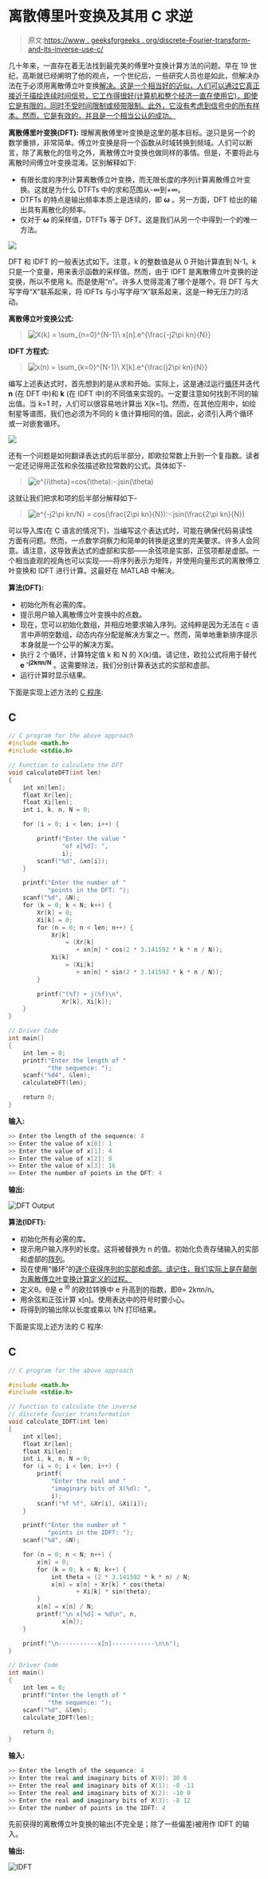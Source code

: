 # 离散傅里叶变换及其用 C 求逆

> 原文:[https://www . geeksforgeeks . org/discrete-Fourier-transform-and-its-inverse-use-c/](https://www.geeksforgeeks.org/discrete-fourier-transform-and-its-inverse-using-c/)

几十年来，一直存在着无法找到最完美的傅里叶变换计算方法的问题。早在 19 世纪，高斯就已经阐明了他的观点，一个世纪后，一些研究人员也是如此，但解决办法在于必须用离散傅立叶变换[解决。这是一个相当好的近似，人们可以通过它真正接近于描绘连续时间信号，它工作得很好(计算机和整个经济一直在使用它)，即使它是有限的，同时不受时间限制或频带限制。此外，它没有考虑到信号中的所有样本。然而，它是有效的，并且是一个相当公认的成功。](https://www.geeksforgeeks.org/how-to-compute-a-discrete-fourier-transform-coefficients-directly-in-java/)

**离散傅里叶变换(DFT):** 理解离散傅里叶变换是这里的基本目标。逆只是另一个的数学重排，非常简单。傅立叶变换是将一个函数从时域转换到频域。人们可以断言，除了离散化的信号之外，离散傅立叶变换也做同样的事情。但是，不要将此与离散时间傅立叶变换混淆。区别解释如下:

*   有限长度的序列计算离散傅立叶变换，而无限长度的序列计算离散傅立叶变换。这就是为什么 DTFTs 中的求和范围从-∞到+∞。
*   DTFTs 的特点是输出频率本质上是连续的，即 **ω** 。另一方面，DFT 给出的输出具有离散化的频率。
*   仅对于 **ω** 的采样值，DTFTs 等于 DFT。这是我们从另一个中得到一个的唯一方法。

[![](img/b9e8f857dbbb156f39b258ddf21e057f.png)](https://media.geeksforgeeks.org/wp-content/uploads/20210625114402/DFTDTFT.png)

DFT 和 IDFT 的一般表达式如下。注意，k 的整数值是从 0 开始计算直到 N-1。k 只是一个变量，用来表示函数的采样值。然而，由于 IDFT 是离散傅立叶变换的逆变换，所以不使用 k。而是使用“n”。许多人觉得混淆了哪个是哪个。将 DFT 与大写字母“X”联系起来，将 IDFTs 与小写字母“X”联系起来，这是一种无压力的活动。

**离散傅立叶变换公式:**

> ![X(k) = \sum_{n=0}^{N-1}\ x[n].e^{\frac{-j2\pi kn}{N}}](img/1f22551f28e35fdd24f9ec6eea7b737e.png "Rendered by QuickLaTeX.com")

**IDFT 方程式:**

> ![x(n) = \sum_{k=0}^{N-1}\ X[k].e^{\frac{j2\pi kn}{N}}](img/ce8d1090b8eedab9eae713ab0119d9af.png "Rendered by QuickLaTeX.com")

编写上述表达式时，首先想到的是从求和开始。实际上，这是通过运行[循环](https://www.geeksforgeeks.org/loops-in-c-and-cpp/)并迭代 **n** (在 DFT 中)和 **k** (在 IDFT 中)的不同值来实现的。一定要注意如何找到不同的输出值。当 k=1 时，人们可以很容易地计算出 X[k=1]。然而，在其他应用中，如绘制星等谱图，我们也必须为不同的 k 值计算相同的值。因此，必须引入两个循环或一对嵌套循环。

[![](img/d5a7192526e0a4e26a4d5778edc53571.png)](https://media.geeksforgeeks.org/wp-content/uploads/20210626145430/DFTalgo.jpg)

还有一个问题是如何翻译表达式的后半部分，即欧拉常数上升到一个复指数。读者一定还记得用正弦和余弦描述欧拉常数的公式。具体如下-

> ![e^{i\theta}=cos(\theta)\:-\:jsin(\theta) ](img/1d9d954ae0fb2c28465a47c6c02725ab.png "Rendered by QuickLaTeX.com")

这就让我们把求和项的后半部分解释如下-

> ![e^{-j2\pi kn/N} = cos(\frac{2\pi kn}{N})\:-\:jsin(\frac{2\pi kn}{N})](img/99c814265d16be2c405009e622aecb4b.png "Rendered by QuickLaTeX.com")

可以导入库(在 C 语言的情况下)，当编写这个表达式时，可能在确保代码易读性方面有问题。然而，一点数学洞察力和简单的转换是这里的完美要求。许多人会同意。请注意，这导致表达式的虚部和实部——余弦项是实部，正弦项都是虚部。一个相当直观的视角也可以实现——将序列表示为矩阵，并使用向量形式的离散傅立叶变换和 IDFT 进行计算。这最好在 MATLAB 中解决。

**算法(DFT):**

*   初始化所有必需的库。
*   提示用户输入离散傅立叶变换中的点数。
*   现在，您可以初始化数组，并相应地要求输入序列。这纯粹是因为无法在 c 语言中声明空数组，动态内存分配是解决方案之一。然而，简单地重新排序提示本身就是一个公平的解决方案。
*   执行 2 个循环，计算特定值 k 和 N 的 X(k)值。请记住，欧拉公式将用于替代 **e <sup>-j2kπn/N</sup>** 。这需要除法，我们分别计算表达式的实部和虚部。
*   运行计算时显示结果。

下面是实现上述方法的 [C 程序](https://www.geeksforgeeks.org/c/):

## C

```cpp
// C program for the above approach
#include <math.h>
#include <stdio.h>

// Function to calculate the DFT
void calculateDFT(int len)
{
    int xn[len];
    float Xr[len];
    float Xi[len];
    int i, k, n, N = 0;

    for (i = 0; i < len; i++) {

        printf("Enter the value "
               "of x[%d]: ",
               i);
        scanf("%d", &xn[i]);
    }

    printf("Enter the number of "
           "points in the DFT: ");
    scanf("%d", &N);
    for (k = 0; k < N; k++) {
        Xr[k] = 0;
        Xi[k] = 0;
        for (n = 0; n < len; n++) {
            Xr[k]
                = (Xr[k]
                   + xn[n] * cos(2 * 3.141592 * k * n / N));
            Xi[k]
                = (Xi[k]
                   + xn[n] * sin(2 * 3.141592 * k * n / N));
        }

        printf("(%f) + j(%f)\n",
               Xr[k], Xi[k]);
    }
}

// Driver Code
int main()
{
    int len = 0;
    printf("Enter the length of "
           "the sequence: ");
    scanf("%d4", &len);
    calculateDFT(len);

    return 0;
}
```

**输入:**

```cpp
>> Enter the length of the sequence: 4
>> Enter the value of x[0]: 1
>> Enter the value of x[1]: 4
>> Enter the value of x[2]: 9
>> Enter the value of x[3]: 16
>> Enter the number of points in the DFT: 4
```

**输出:**

![DFT Output](img/2f25738c10d9abb6d07a047662d01875.png)

**算法(IDFT):**

*   初始化所有必需的库。
*   提示用户输入序列的长度。这将被替换为 n 的值。初始化负责存储输入的实部和虚部的[阵列](https://www.geeksforgeeks.org/introduction-to-arrays/)。
*   现在使用“循环”的[逐个获得序列的实部和虚部。请记住，我们实际上是在颠倒为离散傅立叶变换计算定义的过程。](https://www.geeksforgeeks.org/loops-in-c-and-cpp/)
*   定义θ。θ是 e <sup>iθ</sup> 的欧拉转换中 e 升高到的指数，即θ= 2kπn/n。
*   用余弦和正弦计算 x[n]。使用表达中的符号时要小心。
*   将得到的输出除以长度或乘以 1/N 打印结果。

下面是实现上述方法的 C 程序:

## C

```cpp
// C program for the above approach

#include <math.h>
#include <stdio.h>

// Function to calculate the inverse
// discrete fourier transformation
void calculate_IDFT(int len)
{
    int x[len];
    float Xr[len];
    float Xi[len];
    int i, k, n, N = 0;
    for (i = 0; i < len; i++) {
        printf(
            "Enter the real and "
            "imaginary bits of X(%d): ",
            i);
        scanf("%f %f", &Xr[i], &Xi[i]);
    }

    printf("Enter the number of "
           "points in the IDFT: ");
    scanf("%d", &N);

    for (n = 0; n < N; n++) {
        x[n] = 0;
        for (k = 0; k < N; k++) {
            int theta = (2 * 3.141592 * k * n) / N;
            x[n] = x[n] + Xr[k] * cos(theta)
                   + Xi[k] * sin(theta);
        }
        x[n] = x[n] / N;
        printf("\n x[%d] = %d\n", n,
               x[n]);
    }

    printf("\n-----------x[n]------------\n\n");
}

// Driver Code
int main()
{
    int len = 0;
    printf("Enter the length of "
           "the sequence: ");
    scanf("%d", &len);
    calculate_IDFT(len);

    return 0;
}
```

**输入:**

```cpp
>> Enter the length of the sequence: 4
>> Enter the real and imaginary bits of X(0): 30 0
>> Enter the real and imaginary bits of X(1): -8 -11
>> Enter the real and imaginary bits of X(2): -10 0
>> Enter the real and imaginary bits of X(3): -8 12
>> Enter the number of points in the IDFT: 4
```

先前获得的离散傅立叶变换的输出(不完全是；除了一些偏差)被用作 IDFT 的输入。

**输出:**

![IDFT](img/bb3dd107cc83aa361d0f4b2ac667bc46.png)